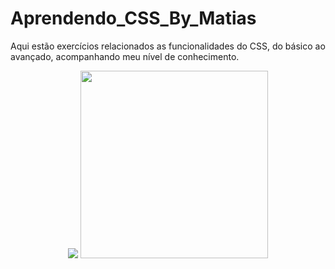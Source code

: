 # Aprendendo_CSS_By_Matias
Aqui estão exercícios relacionados as funcionalidades do CSS, do básico ao avançado, acompanhando meu nível de conhecimento. 

<div align="center" >
        <img class="800px" src="https://user-images.githubusercontent.com/99132374/196983462-9e026e13-5aac-47e6-9d59-382a8e5b81be.png">
        <img width="300px" src="https://user-images.githubusercontent.com/99132374/196983455-d5b82311-abcf-4b9b-b3b3-e62c6af26bad.png">
</div>

